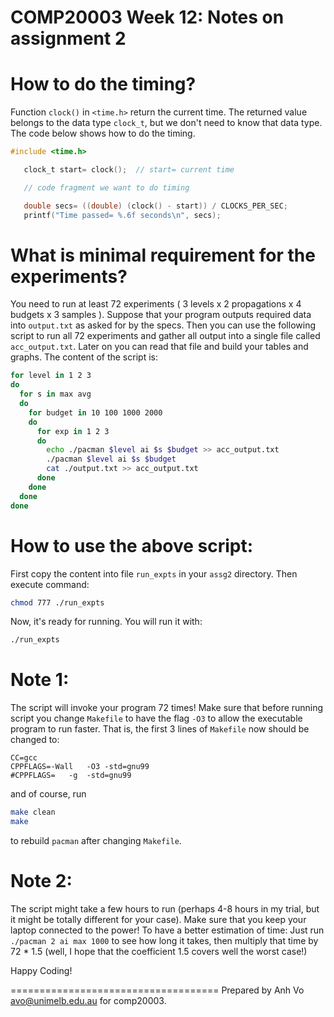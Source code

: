 COMP20003 Week 12: Notes on assignment 2
=======================


  # How to do the timing?
Function `clock()` in `<time.h>` return the current time. The returned value belongs
to the data type `clock_t`, but we don't need to know that data type. The code below shows
how to do the timing.
```c
#include <time.h>

   clock_t start= clock();  // start= current time

   // code fragment we want to do timing

   double secs= ((double) (clock() - start)) / CLOCKS_PER_SEC;
   printf("Time passed= %.6f seconds\n", secs);
```

  # What is minimal requirement for the experiments?
  You need to run at least 72 experiments ( 3 levels x 2 propagations x 4 budgets x 3 samples ). Suppose that your program outputs required data into 
`output.txt` as asked for by the specs. Then you can use the following script
to run all 72 experiments and gather all output into a single file called 
`acc_output.txt`. Later on you can read that file and build your tables and graphs.
The content of the script is:
```bash
for level in 1 2 3 
do
  for s in max avg 
  do
    for budget in 10 100 1000 2000
    do  
      for exp in 1 2 3 
      do  
        echo ./pacman $level ai $s $budget >> acc_output.txt 
        ./pacman $level ai $s $budget 
        cat ./output.txt >> acc_output.txt
      done
    done
  done
done
```
  # How to use the above script: 
First copy the content into file `run_expts` in your `assg2` directory.
Then execute command:
```bash
chmod 777 ./run_expts
```
Now, it's ready for running. You will run it with:
```bash
./run_expts
```
  # Note 1: 
The script will invoke your program 72 times! Make sure that before 
running script you change `Makefile` to have the flag `-O3` to allow the executable program to run faster. That is, the 
first 3 lines of `Makefile` now should be changed to:
```make
CC=gcc
CPPFLAGS=-Wall   -O3 -std=gnu99
#CPPFLAGS=   -g  -std=gnu99
``` 
and of course, run
```bash
make clean
make
```
to rebuild `pacman` after changing `Makefile`.

  # Note 2:
The script might take a few hours to run (perhaps 4-8 hours in my trial, but it might be totally different for your case). Make sure that you keep your laptop connected to the power!
To have a better estimation of time: Just run `./pacman 2 ai max 1000` to see how long it takes, then multiply that time by 72 * 1.5 (well, I hope that the coefficient 1.5 covers well the worst case!) 
   
Happy Coding!


====================================
Prepared by Anh Vo avo@unimelb.edu.au for comp20003.
